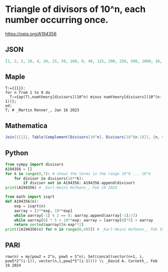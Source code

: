 # Triangle of divisors of 10^n, each number occurring once\.
https://oeis.org/A194356
## JSON
```JSON
[1, 2, 5, 10, 4, 20, 25, 50, 100, 8, 40, 125, 200, 250, 500, 1000, 16, 80, 400, 625, 1250, 2000, 2500, 5000, 10000, 32, 160, 800, 3125, 4000, 6250, 12500, 20000, 25000, 50000, 100000, 64, 320, 1600, 8000, 15625, 31250, 40000, 62500, 125000, 200000, 250000]
```
## Maple
```Maple
T:={{1}}:
for n from 1 to 9 do
  T:={op(T),numtheory[divisors](10^n) minus numtheory[divisors](10^(n-1))};
od:
T; # _Martin Renner_, Jan 16 2023
```
## Mathematica
```Mathematica
Join[{{1}}, Table[Complement[Divisors[10^n], Divisors[10^(n-1)]], {n, 9}]]
```
## Python
```Python
from sympy import divisors
A194356 = []
for k in range(0,7): # shows the terms in the range 10^0 ... 10^6
    for divisor in divisors(10**k):
        if divisor not in A194356: A194356.append(divisor)
print(A194356) # _Karl-Heinz Hofmann_, Feb 19 2024
```
```Python
from math import isqrt
def A194356(n):
    exp = isqrt(n)
    aarray = [2**exp, 10**exp]
    while aarray[-1] % 2 == 0: aarray.append(aarray[-1]//2)
    while aarray[0] * 5 < 10**exp: aarray = [aarray[0]*5] + aarray
    return sorted(aarray)[n-exp**2]
print([A194356(n) for n in range(0,49)]) # _Karl-Heinz Hofmann_, Feb 19 2024
```
## PARI
```PARI
row(n) = my(pow2 = 2^n, pow5 = 5^n); Set(concat(vector(n+1, i, pow5*2^(i-1)), vector(n,i,pow2*5^(i-1)))) \\ _David A. Corneth_, Feb 19 2024
```

